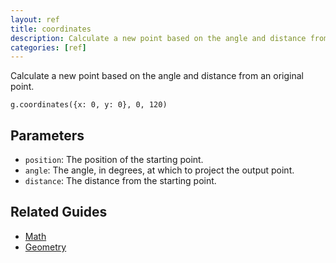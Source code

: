 ```yaml
---
layout: ref
title: coordinates
description: Calculate a new point based on the angle and distance from an original point.
categories: [ref]
---
```

Calculate a new point based on the angle and distance from an original point.

    g.coordinates({x: 0, y: 0}, 0, 120)

## Parameters
- `position`: The position of the starting point.
- `angle`: The angle, in degrees, at which to project the output point.
- `distance`: The distance from the starting point.

## Related Guides
- [Math](/guide/math.html)
- [Geometry](/guide/geometry.html)

